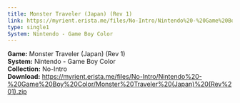 ```yaml
---
title: Monster Traveler (Japan) (Rev 1)
link: https://myrient.erista.me/files/No-Intro/Nintendo%20-%20Game%20Boy%20Color/Monster%20Traveler%20(Japan)%20(Rev%201).zip
type: single1
System: Nintendo - Game Boy Color
---
```

<b>Game:</b> Monster Traveler (Japan) (Rev 1)<br>
<b>System:</b> Nintendo - Game Boy Color<br>
<b>Collection:</b> No-Intro<br>
<b>Download:</b> https://myrient.erista.me/files/No-Intro/Nintendo%20-%20Game%20Boy%20Color/Monster%20Traveler%20(Japan)%20(Rev%201).zip